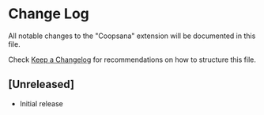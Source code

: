 # Change Log

All notable changes to the "Coopsana" extension will be documented in this file.

Check [Keep a Changelog](http://keepachangelog.com/) for recommendations on how to structure this file.

## [Unreleased]

- Initial release
